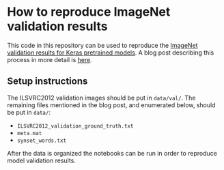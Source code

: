 # How to reproduce ImageNet validation results

This code in this repository can be used to reproduce the [ImageNet validation results for Keras pretrained models](https://keras.io/applications/index.html#documentation-for-individual-models). A blog post describing this process in more detail is [here](http://calebrob.com/ml/imagenet/ilsvrc2012/2018/10/22/imagenet-benchmarking.html).

## Setup instructions

The ILSVRC2012 validation images should be put in `data/val/`. The remaining files mentioned in the blog post, and enumerated below, should be put in `data/`:
- `ILSVRC2012_validation_ground_truth.txt`
- `meta.mat`
- `synset_words.txt`

After the data is organized the notebooks can be run in order to reproduce model validation results.
